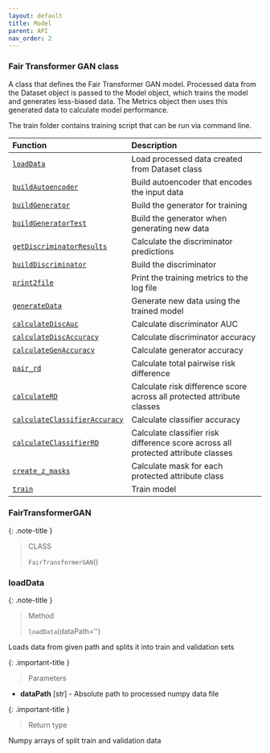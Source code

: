 ```yaml
---
layout: default
title: Model
parent: API
nav_order: 2
---
```


### Fair Transformer GAN class

A class that defines the Fair Transformer GAN model. Processed data from the Dataset object is passed to the Model object, which trains the model and generates less-biased data. The Metrics object then uses this generated data to calculate model performance. 

The train folder contains training script that can be run via command line.

| Function     | Description      |
|:-------------|:------------------|
| [`loadData`](#datasetdatasetpre_process)| Load processed data created from Dataset class |
| [`buildAutoencoder`](#datasetdatasetpost_process) | Build autoencoder that encodes the input data |
| [`buildGenerator`](#datasetdatasetget_protected_distribution) | Build the generator for training |
| [`buildGeneratorTest`](#datasetdatasetget_target_distribution) | Build the generator when generating new data |
| [`getDiscriminatorResults`](#datasetdatasetget_target_distribution) | Calculate the discriminator predictions |
| [`buildDiscriminator`](#datasetdatasetget_protected_distribution) | Build the discriminator |
| [`print2file`](#datasetdatasetget_target_distribution) | Print the training metrics to the log file |
| [`generateData`](#datasetdatasetget_target_distribution) | Generate new data using the trained model |
| [`calculateDiscAuc`](#datasetdatasetget_target_distribution) | Calculate discriminator AUC |
| [`calculateDiscAccuracy`](#datasetdatasetget_target_distribution) | Calculate discriminator accuracy |
| [`calculateGenAccuracy`](#datasetdatasetget_target_distribution) | Calculate generator accuracy |
| [`pair_rd`](#datasetdatasetget_target_distribution) | Calculate total pairwise risk difference |
| [`calculateRD`](#datasetdatasetget_target_distribution) | Calculate risk difference score across all protected attribute classes |
| [`calculateClassifierAccuracy`](#datasetdatasetget_target_distribution) | Calculate classifier accuracy |
| [`calculateClassifierRD`](#datasetdatasetget_target_distribution) | Calculate classifier risk difference score across all protected attribute classes |
| [`create_z_masks`](#datasetdatasetget_target_distribution) | Calculate mask for each protected attribute class|
| [`train`](#datasetdatasetget_target_distribution) | Train model |



### FairTransformerGAN
{: .note-title }
> CLASS
>
> `FairTransformerGAN`()


### loadData
{: .note-title }
> Method
>
> `loadData`(dataPath='')

Loads data from given path and splits it into train and validation sets

{: .important-title }
> Parameters

- **dataPath** [str] - Absolute path to processed numpy data file


{: .important-title }
> Return type

Numpy arrays of split train and validation data




